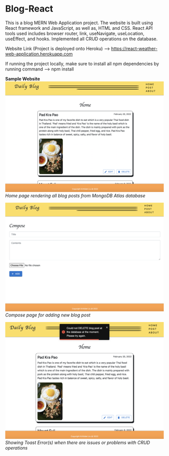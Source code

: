 # Blog-React

This is a blog MERN Web Application project. The website is built using React framework and JavaScript, as well as, HTML and CSS. React API tools used includes browser router, link, useNavigate, useLocation, useEffect, and hooks. Implemented all CRUD operations on the database. 

Website Link (Project is deployed onto Heroku) --> https://react-weather-web-application.herokuapp.com

If running the project locally, make sure to install all npm dependencies by running command --> npm install 

**Sample Website**
![Home](ReadMeImages/Home.png)
*Home page rendering all blog posts from MongoDB Atlas database*

![Compose](ReadMeImages/Compose.png)
*Compose page for adding new blog post*

![Error](ReadMeImages/Error.png)
*Showing Toast Error(s) when there are issues or problems with CRUD operations*